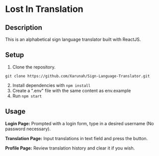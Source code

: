 # Lost In Translation

## Description

This is an alphabetical sign language translator built with ReactJS.

## Setup

1. Clone the repository.
```
git clone https://github.com/Xarunah/Sign-Language-Translator.git
```
2. Install dependencies with ```npm install```
3. Create a ".env" file with the same content as env.example
4. Run ```npm start```


## Usage
**Login Page:**
Prompted with a login form, type in a desired username (No password necessary).

**Translation Page:**
Input translations in text field and press the button.

**Profile Page:**
Review translation history and clear it if you wish.